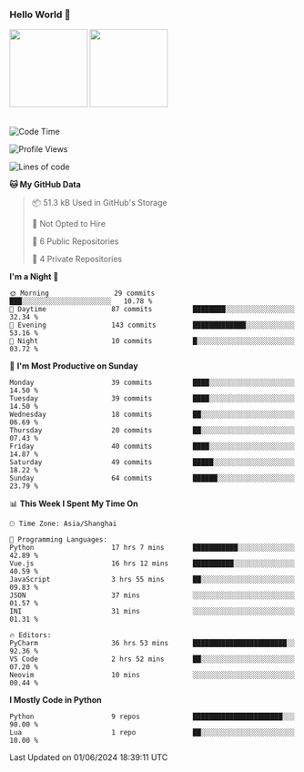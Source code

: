 ### Hello World 👋
<img align="" height="137px" src="https://github-readme-stats.vercel.app/api?username=myhMARS&hide_title=true&hide_border=true&show_icons=trueline_height=21&text_color=000&icon_color=000&bg_color=0,ea6161,ffc64d,fffc4d,52fa5a&theme=graywhite" /> </div>
<img align="" height="137px" src="https://github-readme-stats-git-masterrstaa-rickstaa.vercel.app/api/top-langs/?username=myhMARS&hide_title=true&hide_border=true&layout=compact&langs_count=6&text_color=000&icon_color=fff&bg_color=0,52fa5a,4dfcff,c64dff&theme=graywhite" /><br><br>

<!--START_SECTION:waka-->
![Code Time](http://img.shields.io/badge/Code%20Time-282%20hrs%2013%20mins-blue)

![Profile Views](http://img.shields.io/badge/Profile%20Views-0-blue)

![Lines of code](https://img.shields.io/badge/From%20Hello%20World%20I%27ve%20Written-214.1%20thousand%20lines%20of%20code-blue)

**🐱 My GitHub Data** 

> 📦 51.3 kB Used in GitHub's Storage 
 > 
> 🚫 Not Opted to Hire
 > 
> 📜 6 Public Repositories 
 > 
> 🔑 4 Private Repositories 
 > 
**I'm a Night 🦉** 

```text
🌞 Morning                29 commits          ███░░░░░░░░░░░░░░░░░░░░░░   10.78 % 
🌆 Daytime                87 commits          ████████░░░░░░░░░░░░░░░░░   32.34 % 
🌃 Evening                143 commits         █████████████░░░░░░░░░░░░   53.16 % 
🌙 Night                  10 commits          █░░░░░░░░░░░░░░░░░░░░░░░░   03.72 % 
```
📅 **I'm Most Productive on Sunday** 

```text
Monday                   39 commits          ████░░░░░░░░░░░░░░░░░░░░░   14.50 % 
Tuesday                  39 commits          ████░░░░░░░░░░░░░░░░░░░░░   14.50 % 
Wednesday                18 commits          ██░░░░░░░░░░░░░░░░░░░░░░░   06.69 % 
Thursday                 20 commits          ██░░░░░░░░░░░░░░░░░░░░░░░   07.43 % 
Friday                   40 commits          ████░░░░░░░░░░░░░░░░░░░░░   14.87 % 
Saturday                 49 commits          █████░░░░░░░░░░░░░░░░░░░░   18.22 % 
Sunday                   64 commits          ██████░░░░░░░░░░░░░░░░░░░   23.79 % 
```


📊 **This Week I Spent My Time On** 

```text
🕑︎ Time Zone: Asia/Shanghai

💬 Programming Languages: 
Python                   17 hrs 7 mins       ███████████░░░░░░░░░░░░░░   42.89 % 
Vue.js                   16 hrs 12 mins      ██████████░░░░░░░░░░░░░░░   40.59 % 
JavaScript               3 hrs 55 mins       ██░░░░░░░░░░░░░░░░░░░░░░░   09.83 % 
JSON                     37 mins             ░░░░░░░░░░░░░░░░░░░░░░░░░   01.57 % 
INI                      31 mins             ░░░░░░░░░░░░░░░░░░░░░░░░░   01.31 % 

🔥 Editors: 
PyCharm                  36 hrs 53 mins      ███████████████████████░░   92.36 % 
VS Code                  2 hrs 52 mins       ██░░░░░░░░░░░░░░░░░░░░░░░   07.20 % 
Neovim                   10 mins             ░░░░░░░░░░░░░░░░░░░░░░░░░   00.44 % 
```

**I Mostly Code in Python** 

```text
Python                   9 repos             ██████████████████████░░░   90.00 % 
Lua                      1 repo              ██░░░░░░░░░░░░░░░░░░░░░░░   10.00 % 
```




 Last Updated on 01/06/2024 18:39:11 UTC
<!--END_SECTION:waka-->

<!--
**myhMARS/myhMARS** is a ✨ _special_ ✨ repository because its `README.md` (this file) appears on your GitHub profile.

Here are some ideas to get you started:

- 🔭 I’m currently working on ...
- 🌱 I’m currently learning ...
- 👯 I’m looking to collaborate on ...
- 🤔 I’m looking for help with ...
- 💬 Ask me about ...
- 📫 How to reach me: ...
- 😄 Pronouns: ...
- ⚡ Fun fact: ...
-->
